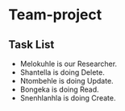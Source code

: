 # Team-project

## Task List

* Melokuhle is our Researcher.
* Shantella is doing Delete.
* Ntombehle is doing Update.
* Bongeka is doing Read.
* Snenhlanhla is doing Create.
